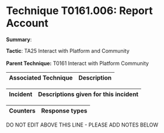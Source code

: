 # Technique T0161.006: Report Account

**Summary**: 

**Tactic**: TA25 Interact with Platform and Community <br><br>**Parent Technique:** T0161 Interact with Platform Community


| Associated Technique | Description |
| --------- | ------------------------- |



| Incident | Descriptions given for this incident |
| -------- | -------------------- |



| Counters | Response types |
| -------- | -------------- |


DO NOT EDIT ABOVE THIS LINE - PLEASE ADD NOTES BELOW